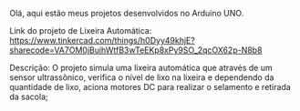 Olá, aqui estão meus projetos desenvolvidos no Arduino UNO.

Link do projeto de Lixeira Automática:
https://www.tinkercad.com/things/h0Dyy49khjE?sharecode=VA7OM0jBuihWtfB3wTeEKp8xPy9SO_2qcOX62p-N8b8

Descrição:
O projeto simula uma lixeira automática que através de um sensor ultrassônico, verifica o nível de lixo na lixeira e dependendo da quantidade de lixo, aciona motores DC para realizar o selamento e retirada da sacola;